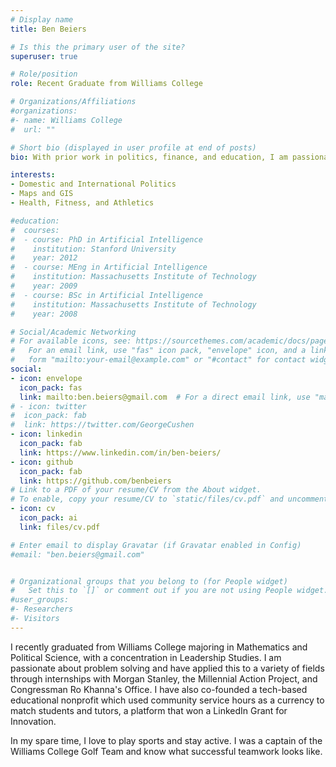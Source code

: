 ```yaml
---
# Display name
title: Ben Beiers

# Is this the primary user of the site?
superuser: true

# Role/position
role: Recent Graduate from Williams College

# Organizations/Affiliations
#organizations:
#- name: Williams College
#  url: ""

# Short bio (displayed in user profile at end of posts)
bio: With prior work in politics, finance, and education, I am passionate about using data to catalyze social good.

interests:
- Domestic and International Politics
- Maps and GIS
- Health, Fitness, and Athletics

#education:
#  courses:
#  - course: PhD in Artificial Intelligence
#    institution: Stanford University
#    year: 2012
#  - course: MEng in Artificial Intelligence
#    institution: Massachusetts Institute of Technology
#    year: 2009
#  - course: BSc in Artificial Intelligence
#    institution: Massachusetts Institute of Technology
#    year: 2008

# Social/Academic Networking
# For available icons, see: https://sourcethemes.com/academic/docs/page-builder/#icons
#   For an email link, use "fas" icon pack, "envelope" icon, and a link in the
#   form "mailto:your-email@example.com" or "#contact" for contact widget.
social:
- icon: envelope
  icon_pack: fas
  link: mailto:ben.beiers@gmail.com  # For a direct email link, use "mailto:test@example.org".
# - icon: twitter
#  icon_pack: fab
#  link: https://twitter.com/GeorgeCushen
- icon: linkedin
  icon_pack: fab
  link: https://www.linkedin.com/in/ben-beiers/
- icon: github
  icon_pack: fab
  link: https://github.com/benbeiers
# Link to a PDF of your resume/CV from the About widget.
# To enable, copy your resume/CV to `static/files/cv.pdf` and uncomment the lines below.
- icon: cv
  icon_pack: ai
  link: files/cv.pdf

# Enter email to display Gravatar (if Gravatar enabled in Config)
#email: "ben.beiers@gmail.com"


# Organizational groups that you belong to (for People widget)
#   Set this to `[]` or comment out if you are not using People widget.
#user_groups:
#- Researchers
#- Visitors
---
```

I recently graduated from Williams College majoring in Mathematics and Political Science, with a concentration in Leadership Studies. I am passionate about problem solving and have applied this to a variety of fields through internships with Morgan Stanley, the Millennial Action Project, and Congressman Ro Khanna's Office. I have also co-founded a tech-based educational nonprofit which used community service hours as a currency to match students and tutors, a platform that won a LinkedIn Grant for Innovation.

In my spare time, I love to play sports and stay active. I was a captain of the Williams College Golf Team and know what successful teamwork looks like. 